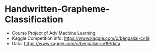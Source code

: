 # Handwritten-Grapheme-Classification

- Course Project of Adv Machine Learning
- Kaggle Competition info: https://www.kaggle.com/c/bengaliai-cv19
- Data: https://www.kaggle.com/c/bengaliai-cv19/data